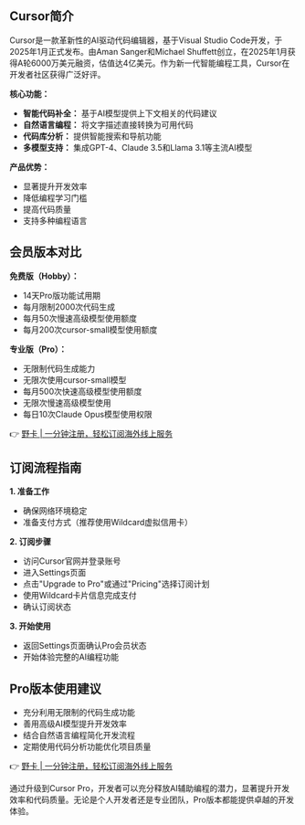 ## Cursor简介

Cursor是一款革新性的AI驱动代码编辑器，基于Visual Studio Code开发，于2025年1月正式发布。由Aman Sanger和Michael Shuffett创立，在2025年1月获得A轮6000万美元融资，估值达4亿美元。作为新一代智能编程工具，Cursor在开发者社区获得广泛好评。

**核心功能：**

* **智能代码补全：** 基于AI模型提供上下文相关的代码建议
* **自然语言编程：** 将文字描述直接转换为可用代码
* **代码库分析：** 提供智能搜索和导航功能
* **多模型支持：** 集成GPT-4、Claude 3.5和Llama 3.1等主流AI模型

**产品优势：**

* 显著提升开发效率
* 降低编程学习门槛
* 提高代码质量
* 支持多种编程语言

## 会员版本对比

**免费版（Hobby）：**

* 14天Pro版功能试用期
* 每月限制2000次代码生成
* 每月50次慢速高级模型使用额度
* 每月200次cursor-small模型使用额度

**专业版（Pro）：**

* 无限制代码生成能力
* 无限次使用cursor-small模型
* 每月500次快速高级模型使用额度
* 无限次慢速高级模型使用
* 每日10次Claude Opus模型使用权限

👉 [野卡 | 一分钟注册，轻松订阅海外线上服务](https://bit.ly/bewildcard)

## 订阅流程指南

**1. 准备工作**
- 确保网络环境稳定
- 准备支付方式（推荐使用Wildcard虚拟信用卡）

**2. 订阅步骤**
- 访问Cursor官网并登录账号
- 进入Settings页面
- 点击"Upgrade to Pro"或通过"Pricing"选择订阅计划
- 使用Wildcard卡片信息完成支付
- 确认订阅状态

**3. 开始使用**
- 返回Settings页面确认Pro会员状态
- 开始体验完整的AI编程功能

## Pro版本使用建议

* 充分利用无限制的代码生成功能
* 善用高级AI模型提升开发效率
* 结合自然语言编程简化开发流程
* 定期使用代码分析功能优化项目质量

👉 [野卡 | 一分钟注册，轻松订阅海外线上服务](https://bit.ly/bewildcard)

通过升级到Cursor Pro，开发者可以充分释放AI辅助编程的潜力，显著提升开发效率和代码质量。无论是个人开发者还是专业团队，Pro版本都能提供卓越的开发体验。